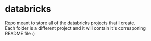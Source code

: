 # databricks
Repo meant to store all of the databricks projects that I create. <br />
Each folder is a different project and it will contain it's corresponing README file :)

